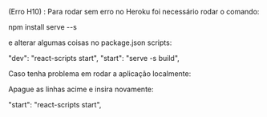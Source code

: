 (Erro H10) : Para rodar sem erro no Heroku foi necessário rodar o comando:

npm install serve --s

e alterar algumas coisas no package.json scripts:

"dev": "react-scripts start",
"start": "serve -s build",

Caso tenha problema em rodar a aplicação localmente:

Apague as linhas acime e insira novamente:

"start": "react-scripts start",
